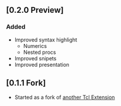 ## [0.2.0 Preview]
### Added
- Improved syntax highlight
  - Numerics
  - Nested procs
- Improved snipets
- Improved presentation


## [0.1.1 Fork]
- Started as a fork of [another Tcl Extension](https://marketplace.visualstudio.com/items?itemName=rashwell.tcl)